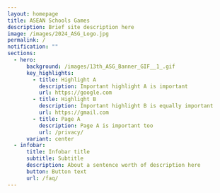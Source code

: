 ```yaml
---
layout: homepage
title: ASEAN Schools Games
description: Brief site description here
image: /images/2024_ASG_Logo.jpg
permalink: /
notification: ""
sections:
  - hero:
      background: /images/13th_ASG_Banner_GIF__1_.gif
      key_highlights:
        - title: Highlight A
          description: Important highlight A is important
          url: https://google.com
        - title: Highlight B
          description: Important highlight B is equally important
          url: https://gmail.com
        - title: Page A
          description: Page A is important too
          url: /privacy/
      variant: center
  - infobar:
      title: Infobar title
      subtitle: Subtitle
      description: About a sentence worth of description here
      button: Button text
      url: /faq/
---
```

